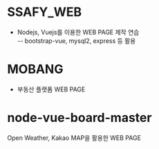 # SSAFY_WEB<br>
- Nodejs, Vuejs를 이용한 WEB PAGE 제작 연습<br>
-- bootstrap-vue, mysql2, express 등 활용

# MOBANG<br>
- 부동산 플랫폼 WEB PAGE<br>

# node-vue-board-master<br>
Open Weather, Kakao MAP을 활용한 WEB PAGE

